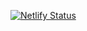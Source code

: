 [![Netlify Status](https://api.netlify.com/api/v1/badges/2fbc4383-1ab6-4252-b9f1-fec4fe4a5e16/deploy-status)](https://app.netlify.com/sites/advice-please/deploys)
